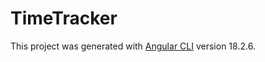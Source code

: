 # TimeTracker

This project was generated with [Angular CLI](https://github.com/angular/angular-cli) version 18.2.6.
